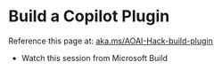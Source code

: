 # Build a Copilot Plugin
Reference this page at: [aka.ms/AOAI-Hack-build-plugin](https://aka.ms/AOAI-Hack-build-plugin)

- Watch this session from Microsoft Build
